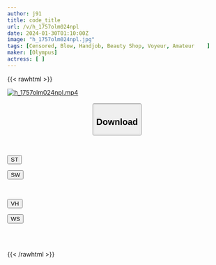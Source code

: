 ```yaml
---
author: j91
title: code_title
url: /v/h_1757olm024npl
date: 2024-01-30T01:10:00Z
image: "h_1757olm024npl.jpg"
tags: [Censored, Blow, Handjob, Beauty Shop, Voyeur, Amateur	]
maker: [Olympus]
actress: [ ]
---
```



{{< rawhtml >}}

<div class="video" data-videoid="79jmz04XkdtYVO">
    <a href="javascript:;">
        <img src="/v/h_1757olm024npl/h_1757olm024npl.jpg" width="WIDTH" height="HEIGHT" alt="h_1757olm024npl.mp4" loading="lazy">
    </a>
</div>

<script type="text/javascript" src="https://j91.asia/asset/on-demand-st.js"></script>

<br>
  <link rel="stylesheet" href="https://j91.asia/asset/bs5.css">
  
  <center>
  <button class="btn btn-primary" type="button" data-bs-toggle="collapse" data-bs-target=".multi-collapse" aria-expanded="false" aria-controls="multiCollapseExample1 multiCollapseExample2"><h2>Download</h2></button></center>
</p>
<div class="row">
  <div class="col">
    <div class="collapse multi-collapse" id="multiCollapseExample1">
      <div class="card card-body">
	      	      <br>
<div class="buttons">  
<p><a href="https://streamtape.to/v/79jmz04XkdtYVO" target="_blank"><button class="btn-hover color-3"><i class="fa fa-download"></i> ST</button></a></p>
<p><a href="https://flaswish.com/ur05xo27ru8x" target="_blank"><button class="btn-hover color-2"><i class="fa fa-download"></i> SW</button></a></p></div>
    </div>
  </div>
</div>
  <div class="col">
    <div class="collapse multi-collapse" id="multiCollapseExample2">
      <div class="card card-body">
	      <br>
<div class="buttons">
<p><a href="https://vidhidepro.com/f/ijjiya2lmu4e" target="_blank"><button class="btn-hover color-9"><i class="fa fa-download"></i> VH</button></a></p>
<p><a href="https://wolfstream.tv/899a8x9gvonq/OLM-024N.mp4.html" target="_blank"><button class="btn-hover color-8"><i class="fa fa-download"></i> WS</button></a></p></div>
<br><br>
      </div>
    </div>
  </div>
</div>

{{< /rawhtml >}}